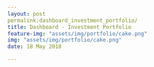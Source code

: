 ```yaml
---
layout: post
permalink:dashboard_investment_portfolio/
title: Dashboard - Investment Portfolio
feature-img: "assets/img/portfolio/cake.png"
img: "assets/img/portfolio/cake.png"
date: 18 May 2018

---
```


<iframe src=“https://siewlinyap.github.io/dashboard_investment_portfolio/visualization_investment_portfolio.html” width="90%" height="500”></iframe>
